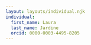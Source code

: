 ```yaml
---
layout: layouts/individual.njk
individual:
  first_name: Laura
  last_name: Jardine
  orcid: 0000-0003-4495-8205
---
```

